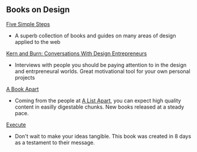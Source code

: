 Books on Design
---------------

[Five Simple Steps](http://www.fivesimplesteps.com/)
* A superb collection of books and guides on many areas of design applied to the web


[Kern and Burn: Conversations With Design Entrepreneurs](http://www.kernandburn.com/)
* Interviews with people you should be paying attention to in the design and entrpreneural worlds. Great motivational tool for your own personal projects


[A Book Apart](http://www.abookapart.com/)
* Coming from the people at [A List Apart](http://www.abookapart.com/), you can expect high quality content in easilly digestable chunks. New books released at a steady pace.


[Execute](http://executebook.com/)
* Don't wait to make your ideas tangible. This book was created in 8 days as a testament to their message. 